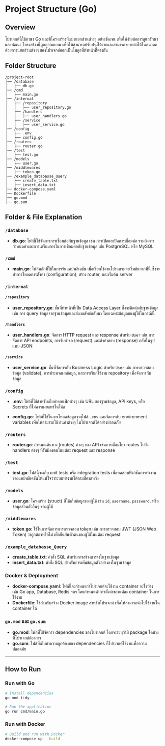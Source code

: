 # Project Structure (Go)

## Overview
โปรเจกต์นี้ใช้ภาษา Go และมีโครงสร้างที่แบ่งแยกส่วนต่างๆ อย่างชัดเจน เพื่อให้ง่ายต่อการดูแลรักษาและพัฒนา โครงสร้างนี้ถูกออกแบบมาเพื่อให้สามารถปรับปรุงได้ง่ายและสามารถขยายต่อได้ในอนาคต ด้วยการแยกส่วนต่างๆ ของโปรเจกต์ออกเป็นโมดูลที่ทำหน้าที่ต่างกัน

## Folder Structure
```
/project-root
│── /database
│   ├── db.go
│── /cmd
│   ├── main.go
│── /internal
│   ├── /repository
│   │   ├── user_repository.go
│   ├── /handlers
│   │   ├── user_handlers.go
│   ├── /service
│   │   ├── user_service.go
│── /config
│   ├── .env
│   ├── config.go
│── /routers
│   ├── router.go
│── /test
│   ├── test.go
│── /models
│   ├── user.go
│── /middlewares
│   ├── token.go
│── /example_databasse_Query
│   ├── create_table.txt
│   ├── insert_data.txt
│── docker-compose.yaml
│── Dockerfile
│── go.mod
│── go.sum
```


## Folder & File Explanation

### `/database`
- **db.go**: ไฟล์นี้ใช้จัดการการเชื่อมต่อกับฐานข้อมูล เช่น การเปิดและปิดการเชื่อมต่อ รวมถึงการกำหนดค่าและการเตรียมการในการเชื่อมต่อกับฐานข้อมูล เช่น PostgreSQL หรือ MySQL

### `/cmd`
- **main.go**: ไฟล์หลักที่ใช้ในการรันแอปพลิเคชัน เมื่อเรียกใช้งานโปรแกรมจะเริ่มต้นจากที่นี่ ซึ่งจะทำการโหลดการตั้งค่า (configuration), สร้าง router, และเริ่มต้น server

### `/internal`

#### `/repository`
- **user_repository.go**: ชั้นที่ทำหน้าที่เป็น Data Access Layer ซึ่งจะติดต่อกับฐานข้อมูล เช่น การ query ข้อมูลจากฐานข้อมูลและส่งผลลัพธ์กลับมา โดยเฉพาะข้อมูลของผู้ใช้ในกรณีนี้

#### `/handlers`
- **user_handlers.go**: จัดการ HTTP request และ response สำหรับ `User` เช่น การจัดการ API endpoints, การรับคำขอ (request) และส่งคำตอบ (response) กลับในรูปแบบ JSON

#### `/service`
- **user_service.go**: ชั้นที่จัดการกับ Business Logic สำหรับ `User` เช่น การตรวจสอบข้อมูล (validate), การประมวลผลข้อมูล, และการเรียกใช้งาน repository เพื่อจัดการกับข้อมูล

### `/config`
- **.env**: ไฟล์ที่ใช้สำหรับเก็บค่าคอนฟิกต่างๆ เช่น URL ของฐานข้อมูล, API keys, หรือ Secrets ที่ไม่ควรเผยแพร่ในโค้ด

- **config.go**: ไฟล์ที่ใช้ในการโหลดข้อมูลจากไฟล์ `.env` และจัดการกับ environment variables เพื่อให้สามารถใช้งานค่าต่างๆ ในโปรเจกต์ได้อย่างปลอดภัย

### `/routers`
- **router.go**: กำหนดเส้นทาง (routes) ต่างๆ ของ API เช่นการเชื่อมโยง routes ไปยัง handlers ต่างๆ ที่รับผิดชอบในแต่ละ request และ response

### `/test`
- **test.go**: ไฟล์นี้จะเก็บ unit tests หรือ integration tests เพื่อทดสอบฟังก์ชันการทำงานของแอปพลิเคชันให้แน่ใจว่าระบบทำงานได้ตามที่คาดหวัง

### `/models`
- **user.go**: โครงสร้าง (struct) ที่ใช้เก็บข้อมูลของผู้ใช้ เช่น `id`, `username`, `password`, หรือข้อมูลส่วนตัวอื่นๆ ของผู้ใช้

### `/middlewares`
- **token.go**: ใช้ในการจัดการการตรวจสอบ token เช่น การตรวจสอบ JWT (JSON Web Token) ว่าถูกต้องหรือไม่ เพื่อยืนยันตัวตนของผู้ใช้ในแต่ละ request

### `/example_databasse_Query`
- **create_table.txt**: คำสั่ง SQL สำหรับการสร้างตารางในฐานข้อมูล
- **insert_data.txt**: คำสั่ง SQL สำหรับการเพิ่มข้อมูลตัวอย่างลงในฐานข้อมูล

### Docker & Deployment
- **docker-compose.yaml**: ไฟล์นี้จะกำหนดว่าโปรเจกต์จะใช้งาน container อะไรบ้าง เช่น Go app, Database, Redis ฯลฯ โดยกำหนดค่าการตั้งค่าของแต่ละ container ในการใช้งาน
- **Dockerfile**: ใช้สำหรับสร้าง Docker image สำหรับโปรเจกต์ เพื่อให้สามารถนำไปใช้งานใน container ได้

### `go.mod` และ `go.sum`
- **go.mod**: ไฟล์ที่ใช้จัดการ dependencies ของโปรเจกต์ โดยจะระบุว่ามี package ใดบ้างที่โปรเจกต์ต้องการ
- **go.sum**: ไฟล์ที่เก็บค่าความถูกต้องของ dependencies ที่โปรเจกต์ใช้งานเพื่อความปลอดภัย

---

## How to Run

### Run with Go
```sh
# Install dependencies
go mod tidy

# Run the application
go run cmd/main.go
```
### Run with Docker
```sh
# Build and run with Docker
docker-compose up --build
```




